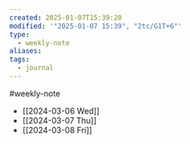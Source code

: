```yaml
---
created: 2025-01-07T15:39:20
modified: '"2025-01-07 15:39", "2tc/G1T+6"'
type:
  - weekly-note
aliases: 
tags:
  - journal
---
```

#weekly-note 

- [[2024-03-06 Wed]]
- [[2024-03-07 Thu]]
- [[2024-03-08 Fri]]


